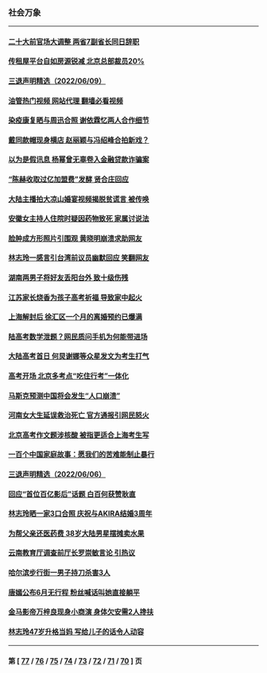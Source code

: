 ### 社会万象
---
#### [二十大前官场大调整 两省7副省长同日辞职](../../pages/ncid282/n13756604.md?06110445) 
#### [传租屋平台自如房源锐减  北京总部裁员20%](../../pages/ncid282/n13756514.md?06110445) 
#### [三退声明精选（2022/06/09）](../../pages/ncid282/n13756343.md?06110445) 
#### [油管热门视频 网站代理 翻墙必看视频](http://209.222.30.114:81/youtube.html?06110445)
#### [染疫康复晒与周迅合照 谢依霖忆两人合作细节](../../pages/ncid282/n13756133.md?06110445) 
#### [戴同款帽现身横店 赵丽颖与冯绍峰合拍新戏？](../../pages/ncid282/n13756085.md?06110445) 
#### [以为是假讯息 杨幂曾无辜卷入金融贷款诈骗案](../../pages/ncid282/n13756038.md?06110445) 
#### [“陈赫收取过亿加盟费”发酵 贤合庄回应](../../pages/ncid282/n13755095.md?06110445) 
#### [大陆主播拍大凉山婚宴视频揭脱贫谎言 被传唤](../../pages/ncid282/n13755710.md?06110445) 
#### [安徽女主持人住院时疑因药物致死 家属讨说法](../../pages/ncid282/n13755423.md?06110445) 
#### [脸肿成方形照片引围观 黄晓明崩溃求助网友](../../pages/ncid282/n13755248.md?06110445) 
#### [林志玲一感言引台湾前议员幽默回应 笑翻网友](../../pages/ncid282/n13755213.md?06110445) 
#### [湖南两男子将好友丢阳台外 致十级伤残](../../pages/ncid282/n13754928.md?06110445) 
#### [江苏家长烧香为孩子高考祈福 导致家中起火](../../pages/ncid282/n13754884.md?06110445) 
#### [上海解封后 徐汇区一个月的离婚预约已爆满](../../pages/ncid282/n13754837.md?06110445) 
#### [陆高考数学泄题？网民质问手机为何能带进场](../../pages/ncid282/n13754721.md?06110445) 
#### [大陆高考首日 何炅谢娜等众星发文为考生打气](../../pages/ncid282/n13754493.md?06110445) 
#### [高考开场 北京多考点“吃住行考”一体化](../../pages/ncid282/n13753635.md?06110445) 
#### [马斯克预测中国将会发生“人口崩溃”](../../pages/ncid282/n13754301.md?06110445) 
#### [河南女大生延误救治死亡 官方通报引网民怒火](../../pages/ncid282/n13754044.md?06110445) 
#### [北京高考作文题涉核酸 被指更适合上海考生写](../../pages/ncid282/n13754041.md?06110445) 
#### [一百个中国家庭故事：愿我们的苦难能制止暴行](../../pages/ncid282/n13753117.md?06110445) 
#### [三退声明精选（2022/06/06）](../../pages/ncid282/n13753834.md?06110445) 
#### [回应“首位百亿影后”话题 白百何获赞耿直](../../pages/ncid282/n13753658.md?06110445) 
#### [林志玲晒一家3口合照 庆祝与AKIRA结婚3周年](../../pages/ncid282/n13753608.md?06110445) 
#### [为帮父亲还医药费 38岁大陆男星摆摊卖水果](../../pages/ncid282/n13753622.md?06110445) 
#### [云南教育厅调查前厅长罗崇敏言论 引热议](../../pages/ncid282/n13753378.md?06110445) 
#### [哈尔滨步行街一男子持刀杀害3人](../../pages/ncid282/n13753295.md?06110445) 
#### [唐嫣公布6月无行程 粉丝喊话叫她直接躺平](../../pages/ncid282/n13753030.md?06110445) 
#### [金马影帝万梓良现身小商演 身体欠安需2人搀扶](../../pages/ncid282/n13752955.md?06110445) 
#### [林志玲47岁升格当妈 写给儿子的话令人动容](../../pages/ncid282/n13752937.md?06110445) 

---
#### 第 [ [77](./77.md?06110445) / [76](./76.md?06110445) / [75](./75.md?06110445) / [74](./74.md?06110445) / [73](./73.md?06110445) / [72](./72.md?06110445) / [71](./71.md?06110445) / [70](./70.md?06110445) ] 页
